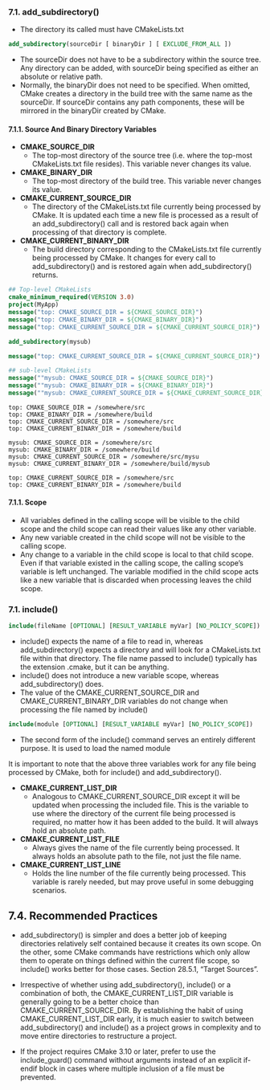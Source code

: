 
### 7.1. add_subdirectory()

- The directory its called must have CMakeLists.txt

``` CMake
add_subdirectory(sourceDir [ binaryDir ] [ EXCLUDE_FROM_ALL ])
```
- The sourceDir does not have to be a subdirectory within the source tree. Any directory can be added, with sourceDir being specified as either an absolute or relative path.
- Normally, the binaryDir does not need to be specified. When omitted, CMake creates a directory in the build tree with the same name as the sourceDir. If sourceDir contains any path components, these will be mirrored in the binaryDir created by CMake.

#### 7.1.1. Source And Binary Directory Variables
- **CMAKE_SOURCE_DIR**
	- The top-most directory of the source tree (i.e. where the top-most CMakeLists.txt file resides). This variable never changes its value.
- **CMAKE_BINARY_DIR**
	- The top-most directory of the build tree. This variable never changes its value.
- **CMAKE_CURRENT_SOURCE_DIR**
	- The directory of the CMakeLists.txt file currently being processed by CMake. It is updated each time a new file is processed as a result of an add_subdirectory() call and is restored back again when processing of that directory is complete.
- **CMAKE_CURRENT_BINARY_DIR**
	- The build directory corresponding to the CMakeLists.txt file currently being processed by CMake. It changes for every call to add_subdirectory() and is restored again when add_subdirectory() returns.

``` CMake
## Top-level CMakeLists
cmake_minimum_required(VERSION 3.0)
project(MyApp)
message("top: CMAKE_SOURCE_DIR = ${CMAKE_SOURCE_DIR}")
message("top: CMAKE_BINARY_DIR = ${CMAKE_BINARY_DIR}")
message("top: CMAKE_CURRENT_SOURCE_DIR = ${CMAKE_CURRENT_SOURCE_DIR}") message("top: CMAKE_CURRENT_BINARY_DIR = ${CMAKE_CURRENT_BINARY_DIR}")

add_subdirectory(mysub)

message("top: CMAKE_CURRENT_SOURCE_DIR = ${CMAKE_CURRENT_SOURCE_DIR}") message("top: CMAKE_CURRENT_BINARY_DIR = ${CMAKE_CURRENT_BINARY_DIR}")
```

``` CMake
## sub-level CMakeLists
message(""mysub: CMAKE_SOURCE_DIR = ${CMAKE_SOURCE_DIR}")
message(""mysub: CMAKE_BINARY_DIR = ${CMAKE_BINARY_DIR}")
message(""mysub: CMAKE_CURRENT_SOURCE_DIR = ${CMAKE_CURRENT_SOURCE_DIR}") message(""mysub: CMAKE_CURRENT_BINARY_DIR = ${CMAKE_CURRENT_BINARY_DIR}")
```

```
top: CMAKE_SOURCE_DIR = /somewhere/src
top: CMAKE_BINARY_DIR = /somewhere/build
top: CMAKE_CURRENT_SOURCE_DIR = /somewhere/src
top: CMAKE_CURRENT_BINARY_DIR = /somewhere/build

mysub: CMAKE_SOURCE_DIR = /somewhere/src
mysub: CMAKE_BINARY_DIR = /somewhere/build
mysub: CMAKE_CURRENT_SOURCE_DIR = /somewhere/src/mysu
mysub: CMAKE_CURRENT_BINARY_DIR = /somewhere/build/mysub

top: CMAKE_CURRENT_SOURCE_DIR = /somewhere/src
top: CMAKE_CURRENT_BINARY_DIR = /somewhere/build
```

#### 7.1.1. Scope
- All variables defined in the calling scope will be visible to the child scope and the child scope can read their values like any other variable.
- Any new variable created in the child scope will not be visible to the calling scope.
- Any change to a variable in the child scope is local to that child scope. Even if that variable existed in the calling scope, the calling scope’s variable is left unchanged. The variable modified in the child scope acts like a new variable that is discarded when processing leaves the child scope.


### 7.1. include()

``` CMake
include(fileName [OPTIONAL] [RESULT_VARIABLE myVar] [NO_POLICY_SCOPE])
```

- include() expects the name of a file to read in, whereas add_subdirectory() expects a directory and will look for a CMakeLists.txt file within that directory. The file name passed to include() typically has the extension .cmake, but it can be anything.
- include() does not introduce a new variable scope, whereas add_subdirectory() does.
- The value of the CMAKE_CURRENT_SOURCE_DIR and CMAKE_CURRENT_BINARY_DIR variables do not change when processing the file named by include()

``` CMake
include(module [OPTIONAL] [RESULT_VARIABLE myVar] [NO_POLICY_SCOPE])
```
- The second form of the include() command serves an entirely different purpose. It is used to load the named module

It is important to note that the above three variables work for any file being processed by CMake, both for include() and add_subdirectory().
- **CMAKE_CURRENT_LIST_DIR**
	- Analogous to CMAKE_CURRENT_SOURCE_DIR except it will be updated when processing the included file. This is the variable to use where the directory of the current file being processed is required, no matter how it has been added to the build. It will always hold an absolute path.
- **CMAKE_CURRENT_LIST_FILE**
	- Always gives the name of the file currently being processed. It always holds an absolute path to the file, not just the file name.
- **CMAKE_CURRENT_LIST_LINE**
	- Holds the line number of the file currently being processed. This variable is rarely needed, but may prove useful in some debugging scenarios.

## 7.4. Recommended Practices
- add_subdirectory() is simpler and does a better job of keeping directories relatively self contained because it creates its own scope. On the other, some CMake commands have restrictions which only allow them to operate on things defined within the current file scope, so include() works better for those cases. Section 28.5.1, “Target Sources”.

- Irrespective of whether using add_subdirectory(), include() or a combination of both, the CMAKE_CURRENT_LIST_DIR variable is generally going to be a better choice than CMAKE_CURRENT_SOURCE_DIR. By establishing the habit of using CMAKE_CURRENT_LIST_DIR early, it is much easier to switch between add_subdirectory() and include() as a project grows in complexity and to move entire directories to restructure a project.

- If the project requires CMake 3.10 or later, prefer to use the include_guard() command without arguments instead of an explicit if-endif block in cases where multiple inclusion of a file must be prevented.
